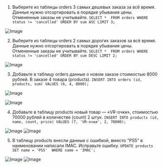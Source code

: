1.  Выберите из таблицы orders 3 самых дешевых заказа за всё время. Данные нужно отсортировать в порядке убывания цены. Отмененные заказы не учитывайте.
`
SELECT * 
FROM orders
WHERE status != 'cancelled'
ORDER BY sum ASC
LIMIT 3;
`

![Image](https://i.imgur.com/BgZOQ19.png)

2) Выберите из таблицы orders 2 самых дорогих заказов за всё время. Данные нужно отсортировать в порядке убывания цены. Отмененные заказы не учитывайте.
`
SELECT * 
FROM orders
WHERE status != 'cancelled'
ORDER BY sum DESC
LIMIT 2;
`

![Image](https://i.imgur.com/w0d5ihF.png)

3) Добавьте в таблицу orders данные о новом заказе стоимостью 8000 рублей. В заказе 4 товара (products).
`
INSERT INTO orders (id, products, sum)
VALUES (6, 4, 8000);
`

![Image](https://i.imgur.com/gXAja9Y.png)

![Image](https://i.imgur.com/F5JPKFK.png)

4.  Добавьте в таблицу products новый товар — «VR-очки», стоимостью 70000 рублей в количестве (count) 2 штук.
`
INSERT INTO products (id, name, count, price)
VALUES (7, 'VR-очки', 2, 70000);
`

![Image](https://i.imgur.com/h5d2ztx.png)
![Image](https://i.imgur.com/MA5ym8E.png)

5.  В таблицу products внесли данные с ошибкой, вместо "PS5" в наименовании написали IMAC. Исправьте ошибку.
`
UPDATE products
SET name = 'PS5' 
WHERE name = 'IMAC';
`

![Image](https://i.imgur.com/ptRvIop.png)
![Image](https://i.imgur.com/ZaTRYwC.png)
